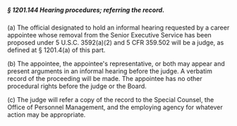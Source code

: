 ##### § 1201.144 Hearing procedures; referring the record. #####

(a) The official designated to hold an informal hearing requested by a career appointee whose removal from the Senior Executive Service has been proposed under 5 U.S.C. 3592(a)(2) and 5 CFR 359.502 will be a judge, as defined at § 1201.4(a) of this part.

(b) The appointee, the appointee's representative, or both may appear and present arguments in an informal hearing before the judge. A verbatim record of the proceeding will be made. The appointee has no other procedural rights before the judge or the Board.

(c) The judge will refer a copy of the record to the Special Counsel, the Office of Personnel Management, and the employing agency for whatever action may be appropriate.